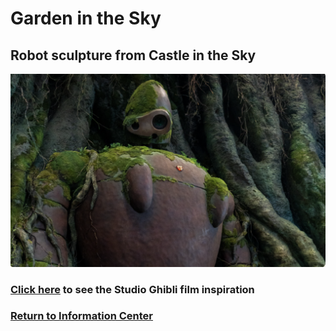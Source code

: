 # Garden in the Sky

## Robot sculpture from Castle in the Sky
![Robot](sky-sculpture.png)
### [Click here](https://github.com/mollyjones2023/ghibli-simulacrum/blob/main/2-ghibli-grand-warehouse/9-garden-in-the-sky/castle-robot.md) to see the Studio Ghibli film inspiration

### [Return to Information Center](https://github.com/mollyjones2023/ghibli-simulacrum/blob/main/2-ghibli-grand-warehouse/warehouse.md)
